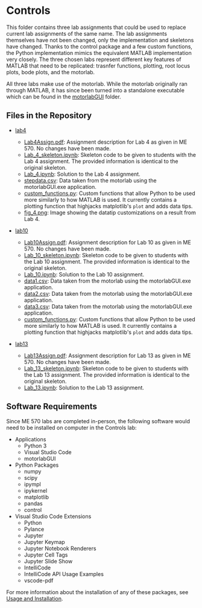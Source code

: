 # Controls

This folder contains three lab assignments that could be used to replace current lab assignments of the same name. The lab assignments themselves have not been changed, only the implementation and skeletons have changed. Thanks to the control package and a few custom functions, the Python implementation mimics the equivalent MATLAB implementation very closely. The three chosen labs represent different key features of MATLAB that need to be replicated: trasnfer functions, plotting, root locus plots, bode plots, and the motorlab. 

All three labs make use of the motorlab. While the motorlab originally ran through MATLAB, it has since been turned into a standalone executable which can be found in the [motorlabGUI](../usage_and_installation/motorlabGUI) folder. 

## Files in the Repository

* [lab4](../control-of-mechanical-systems/lab4/)
  * [Lab4Assign.pdf](../control-of-mechanical-systems/lab4/Lab4Assign.pdf): Assignment description for Lab 4 as given in ME 570. No changes have been made.
  * [Lab_4_skeleton.ipynb](../control-of-mechanical-systems/lab4/Lab_4_skeleton.ipynb): Skeleton code to be given to students with the Lab 4 assignment. The provided information is identical to the original skeleton.
  * [Lab_4.ipynb](../control-of-mechanical-systems/lab4/Lab_4.ipynb): Solution to the Lab 4 assignment. 
  * [stepdata.csv](../control-of-mechanical-systems/lab4/stepdata.csv): Data taken from the motorlab using the motorlabGUI.exe application.
  * [custom_functions.py](../control-of-mechanical-systems/lab4/custom_functions.py): Custom functions that allow Python to be used more similarly to how MATLAB is used. It currently contains a plotting function that highjacks matplotlib's `plot` and adds data tips. 
  * [fig_4.png](../control-of-mechanical-systems/lab4/fig_4.png): Image showing the datatip customizations on a result from Lab 4.

* [lab10](../control-of-mechanical-systems/lab10/)
  * [Lab10Assign.pdf](../control-of-mechanical-systems/lab10/Lab10Assign.pdf): Assignment description for Lab 10 as given in ME 570. No changes have been made.
  * [Lab_10_skeleton.ipynb](../control-of-mechanical-systems/lab10/Lab_10_skeleton.ipynb): Skeleton code to be given to students with the Lab 10 assignment. The provided information is identical to the original skeleton.
  * [Lab_10.ipynb](../control-of-mechanical-systems/lab10/Lab_10.ipynb): Solution to the Lab 10 assignment. 
  * [data1.csv](../control-of-mechanical-systems/lab10/data1.csv): Data taken from the motorlab using the motorlabGUI.exe application.
  * [data2.csv](../control-of-mechanical-systems/lab10/data2.csv): Data taken from the motorlab using the motorlabGUI.exe application.
  * [data3.csv](../control-of-mechanical-systems/lab10/data3.csv): Data taken from the motorlab using the motorlabGUI.exe application.
  * [custom_functions.py](../control-of-mechanical-systems/lab10/custom_functions.py): Custom functions that allow Python to be used more similarly to how MATLAB is used. It currently contains a plotting function that highjacks matplotlib's `plot` and adds data tips. 

* [lab13](../control-of-mechanical-systems/lab13/)
  * [Lab13Assign.pdf](../control-of-mechanical-systems/lab13/Lab13Assign.pdf): Assignment description for Lab 13 as given in ME 570. No changes have been made.
  * [Lab_13_skeleton.ipynb](../control-of-mechanical-systems/lab13/Lab_13_skeleton.ipynb): Skeleton code to be given to students with the Lab 13 assignment. The provided information is identical to the original skeleton.
  * [Lab_13.ipynb](../control-of-mechanical-systems/lab13/Lab_13.ipynb): Solution to the Lab 13 assignment. 

## Software Requirements

Since ME 570 labs are completed in-person, the following software would need to be installed on computer in the Controls lab:

* Applications
  * Python 3
  * Visual Studio Code
  * motorlabGUI
* Python Packages
  * numpy
  * scipy
  * ipympl
  * ipykernel
  * matplotlib
  * pandas
  * control
* Visual Studio Code Extensions
  * Python 
  * Pylance 
  * Jupyter 
  * Jupyter Keymap 
  * Jupyter Notebook Renderers 
  * Jupyter Cell Tags
  * Jupyter Slide Show
  * IntelliCode
  * IntelliCode API Usage Examples
  * vscode-pdf

For more information about the installation of any of these packages, see [Usage and Installation](../usage_and_installation/).